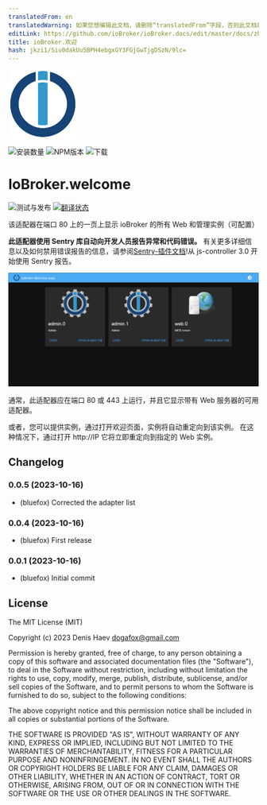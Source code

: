 ```yaml
---
translatedFrom: en
translatedWarning: 如果您想编辑此文档，请删除“translatedFrom”字段，否则此文档将再次自动翻译
editLink: https://github.com/ioBroker/ioBroker.docs/edit/master/docs/zh-cn/adapterref/iobroker.welcome/README.md
title: ioBroker.欢迎
hash: jkzi1/Siu0dakUu5BPH4ebgxGY3FGjGwTjgDSzN/9lc=
---
```

![标识](../../../en/adapterref/iobroker.welcome/admin/welcome.png)

![安装数量](http://iobroker.live/badges/web-stable.svg)
![NPM版本](http://img.shields.io/npm/v/iobroker.welcome.svg)
![下载](https://img.shields.io/npm/dm/iobroker.welcome.svg)

# IoBroker.welcome
![测试与发布](https://github.com/ioBroker/ioBroker.welcome/workflows/Test%20and%20Release/badge.svg) [![翻译状态](https://weblate.iobroker.net/widgets/adapters/-/web/svg-badge.svg)](https://weblate.iobroker.net/engage/adapters/?utm_source=widget)

该适配器在端口 80 上的一页上显示 ioBroker 的所有 Web 和管理实例（可配置）

**此适配器使用 Sentry 库自动向开发人员报告异常和代码错误。** 有关更多详细信息以及如何禁用错误报告的信息，请参阅[Sentry-插件文档](https://github.com/ioBroker/plugin-sentry#plugin-sentry)!从 js-controller 3.0 开始使用 Sentry 报告。

![欢迎](../../../en/adapterref/iobroker.welcome/img/screen.png)

通常，此适配器应在端口 80 或 443 上运行，并且它显示带有 Web 服务器的可用适配器。

或者，您可以提供实例，通过打开欢迎页面，实例将自动重定向到该实例。
在这种情况下，通过打开 http://IP 它将立即重定向到指定的 Web 实例。

<!-- 下一个版本的占位符（在行的开头）：

### **正在进行中** -->

## Changelog
### 0.0.5 (2023-10-16)
* (bluefox) Corrected the adapter list

### 0.0.4 (2023-10-16)
* (bluefox) First release

### 0.0.1 (2023-10-16)
* (bluefox) Initial commit

## License
The MIT License (MIT)

Copyright (c) 2023 Denis Haev <dogafox@gmail.com>

Permission is hereby granted, free of charge, to any person obtaining a copy
of this software and associated documentation files (the "Software"), to deal
in the Software without restriction, including without limitation the rights
to use, copy, modify, merge, publish, distribute, sublicense, and/or sell
copies of the Software, and to permit persons to whom the Software is
furnished to do so, subject to the following conditions:

The above copyright notice and this permission notice shall be included in
all copies or substantial portions of the Software.

THE SOFTWARE IS PROVIDED "AS IS", WITHOUT WARRANTY OF ANY KIND, EXPRESS OR
IMPLIED, INCLUDING BUT NOT LIMITED TO THE WARRANTIES OF MERCHANTABILITY,
FITNESS FOR A PARTICULAR PURPOSE AND NONINFRINGEMENT. IN NO EVENT SHALL THE
AUTHORS OR COPYRIGHT HOLDERS BE LIABLE FOR ANY CLAIM, DAMAGES OR OTHER
LIABILITY, WHETHER IN AN ACTION OF CONTRACT, TORT OR OTHERWISE, ARISING FROM,
OUT OF OR IN CONNECTION WITH THE SOFTWARE OR THE USE OR OTHER DEALINGS IN
THE SOFTWARE.